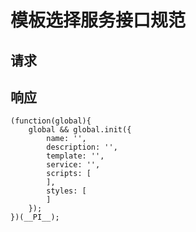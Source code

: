 # 模板选择服务接口规范 #

## 请求 ##

## 响应 ##

	(function(global){
	    global && global.init({
	        name: '',
	        description: '',
	        template: '',
	        service: '',
	        scripts: [
	        ],
	        styles: [
	        ]
	    });
	})(__PI__);
